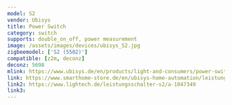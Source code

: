 ```yaml
---
model: S2
vendor: Ubisys
title: Power Switch 
category: switch
supports: double_on_off, power measurement
image: /assets/images/devices/ubisys_S2.jpg
zigbeemodel: ['S2 (5502)']
compatible: [z2m, deconz]
deconz: 5698
mlink: https://www.ubisys.de/en/products/light-and-consumers/power-switch-s2/
link: https://www.smarthome-store.de/en/ubisys-home-automation/leistungsschalter-s2.html
link2: https://www.lightech.de/leistungsschalter-s2/a-1047349
link3: 
---
```


